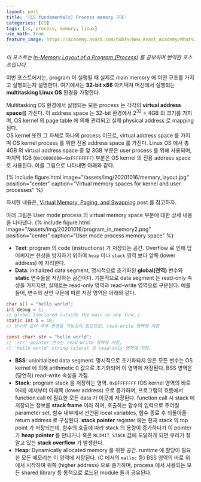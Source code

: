 ```yaml
---
layout: post
title: '[CS fundamentals] Process memory 구조'
categories: [CS]
tags: [cs, process, memory, linux]
use_math: true
feature_image: https://academy.avast.com/hubfs/New_Avast_Academy/What%20is%20RAM%20memory/What_is_RAM-Hero.jpg
---
```


<!-- more -->
_이 포스트는 [In-Memory Layout of a Program (Process)](https://gabrieletolomei.wordpress.com/miscellanea/operating-systems/in-memory-layout/) 를 공부하며 번역한 포스트입니다._

이번 포스트에서는, program 이 실행될 때 실제로 main memory 에 어떤 구조를 가지고 실행되는지 설명한다. 여기에서는 **32-bit x86** 아키텍쳐 머신에서 실행되는 **multitasking Linux OS** 환경을 가정한다.

Multitasking OS 환경에서 실행되는 모든 process 는 각각의 **virtual address space**를 가진다. 이 address space 는 32-bit 환경에서 2<sup>32</sup> = 4GB 의 크기를 가지며, OS kernel 의 page table 에 의해 관리되고 실제 physical address 로 mapping 된다.  
OS kernel 또한 그 자체로 하나의 process 이므로, virtual address space 를 가지며 OS kernel process 를 위한 전용 address space 를 가진다. Linux OS 에서 총 4GB 의 virtual address space 중 앞 3GB 부분은 user process 를 위해 사용되며, 마지막 1GB (`0xC0000000`~`0xFFFFFFFF`) 부분은 OS kernel 의 전용 address space 로 사용된다. 이를 그림으로 나타내면 아래와 같다.

{% include figure.html image="/assets/img/20201016/memory_layout.jpg" position="center" caption="Virtual memory spaces for kernel and user processes" %}

자세한 내용은, [Virtual Memory, Paging, and Swapping](https://gabrieletolomei.wordpress.com/virtual-memory-paging-and-swapping) post 를 참고하자.

아래 그림은 User mode process 의 virtual memory space 부분에 대한 상세 내용을 나타낸다.
{% include figure.html image="/assets/img/20201016/program_in_memory2.png" position="center" caption="User mode process memory space" %}

- __Text__: program 의 code (instructions) 가 저장되는 공간. Overflow 로 인해 덮어써지는 현상을 방지하기 위하여 `heap` 이나 `stack` 영역 보다 앞쪽 (lower address) 에 자리한다.
- __Data__: initialized data segment, 명시적으로 초기화된 __global(전역)__ 변수와 __static__ 변수들을 저장하는 공간이다. 기본적으로 data segment 는 read-only 속성을 가지지만, 실제로는 read-only 영역과 read-write 영역으로 구분된다. 예를 들어, 변수의 선언 구문에 따른 저장 영역은 아래와 같다.
 
```c
char s[] = "hello world";
int debug = 1;
// global (declared outside the main or any func.)
static int i = 10;
// 변수의 값이 추후 변경될 가능성이 있으므로, read-write 영역에 저장

const char* str = "hello world";
// 'str' pointer 변수는 read-write 영역에 저장,
// 'hello world' string literal 은 read-only 영역에 저장.
```

- __BSS__: uninitialized data segment. 명시적으로 초기화되지 않은 모든 변수는 OS kernel 에 의해 arithmetic 0 값으로 초기화되어 이 영역에 저장된다. BSS 영역은 (당연히) read-write 속성을 가짐.
- __Stack__: program stack 을 저장하는 영역. `0xBFFFFFFF` (OS kernel 영역의 바로 아래) 에서부터 아래쪽 (lower address) 으로 증가하며, 프로그램의 흐름에서 function call 에 필요한 모든 data 가 이곳에 저장된다. function call 시 stack 에 저장되는 정보를 __stack frame__ 이라 하며, 호출하는 함수의 입력으로 주어질 parameter set, 함수 내부에서 선언된 local variables, 함수 종료 후 되돌아올 return address 로 구성된다. __stack pointer__ register 에는 현재 stack 의 top point 가 저장되는데, 함수의 호출에 따라 stack 의 용량이 증가하다가 이 pointer 가 __heap pointer__ 를 만나거나 혹은 `RLIMIT_STACK` 값에 도달하게 되면 우리가 잘 알고 있는 __stack overflow__ 가 발생한다.
- __Heap__: Dynamically allocated memory 를 위한 공간. runtime 에 할당이 필요한 모든 메모리는 이 영역에 저장된다. (C 에서의 `malloc` 등) BSS 영역의 바로 위에서 시작하여 위쪽 (higher address) 으로 증가하며, process 에서 사용되는 모든 shared library 등 동적으로 로드된 module 들과 공유된다.

